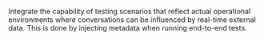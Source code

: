 Integrate the capability of testing scenarios that reflect actual operational environments where conversations can be influenced by real-time external data.
This is done by injecting metadata when running end-to-end tests.